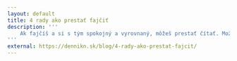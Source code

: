 ```yaml
---
layout: default
title: 4 rady ako prestať fajčiť
description: '''
	Ak fajčíš a si s tým spokojný a vyrovnaný, môžeš prestať čítať. Možno si sa sem dostal vďaka niekomu, kto si myslí, že by to mohlo byť inak a tento článok nie je pre teba. Ak ti však aspoň raz napadlo, aké dobré by bolo skoncovať s tým, no ďalej ako za túto myšlienku si sa ešte nedostal, pokračuj. Pokračuj, dokonca, aj keď si sa už o to pokúsil, ale z rôznych dôvodov ti to nevyšlo.
'''
external: https://dennikn.sk/blog/4-rady-ako-prestat-fajcit/
---
```

